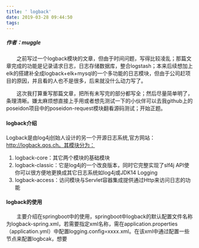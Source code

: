 ```yaml
---
title: ' logback'
date: 2019-03-28 09:44:50
tags:
---
```



##### 作者：muggle

&emsp;&emsp;之前写过一个logback模块的文章，但由于时间问题，写得比较凌乱；那篇文章完成的功能是记录请求日志，日志存储数据库，整合logstash；本来后续想加上elk的搭建补全成logback+elk+mysql的一个多功能的日志模块，但由于公司赶项目的原因，并且看的人也不是很多，后来就没什么动力写了。

&emsp;&emsp;这次我打算重写那篇文章，把所有未写完的部分都写全；然后尽量简单明了，条理清晰。嫌太麻烦想直接上手用或者想先测试一下的小伙伴可以去我github上的poseidon项目中的poseidon-request模块翻看源码测试；开始正题。

#### logback介绍
Logback是由log4j创始人设计的另一个开源日志系统,官方网站： http://logback.qos.ch。其模块分为：

1. logback-core：其它两个模块的基础模块
2. logback-classic：它是log4j的一个改良版本，同时它完整实现了slf4j API使你可以很方便地更换成其它日志系统如log4j或JDK14 Logging
3. logback-access：访问模块与Servlet容器集成提供通过Http来访问日志的功能

#### logback的使用
&emsp;&emsp;主要介绍在springboot中的使用，springboot中logback的默认配置文件名称为logback-spring.xml，若需要指定xml名称，需在application.properties（application.yml）中配置logging.config=xxxx.xml。在该xml中通过配置一些节点来配置logbcak，想要
